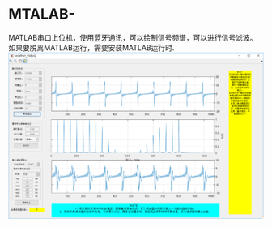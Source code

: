 # MTALAB-
MATLAB串口上位机，使用蓝牙通讯，可以绘制信号频谱，可以进行信号滤波。如果要脱离MATLAB运行，需要安装MATLAB运行时.
![image](https://github.com/1770953561/MTALAB-/blob/master/serialport.png)
